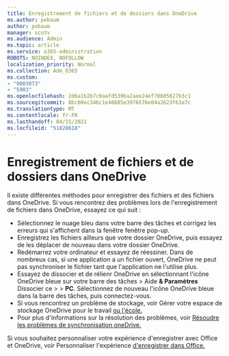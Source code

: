 ```yaml
---
title: Enregistrement de fichiers et de dossiers dans OneDrive
ms.author: pebaum
author: pebaum
manager: scotv
ms.audience: Admin
ms.topic: article
ms.service: o365-administration
ROBOTS: NOINDEX, NOFOLLOW
localization_priority: Normal
ms.collection: Adm_O365
ms.custom:
- "9003073"
- "5903"
ms.openlocfilehash: 2d6a1b2b7c0aafd539ba2aee24ef70605627b3c1
ms.sourcegitcommit: 8bc60ec34bc1e40685e3976576e04a2623f63a7c
ms.translationtype: MT
ms.contentlocale: fr-FR
ms.lasthandoff: 04/15/2021
ms.locfileid: "51828618"
---
```

# <a name="saving-files-and-folders-to-onedrive"></a>Enregistrement de fichiers et de dossiers dans OneDrive

Il existe différentes méthodes pour enregistrer des fichiers et des fichiers dans OneDrive. Si vous rencontrez des problèmes lors de l'enregistrement de fichiers dans OneDrive, essayez ce qui suit :

- Sélectionnez le nuage bleu dans votre barre des tâches et corrigez les erreurs qui s'affichent dans la fenêtre fenêtre pop-up.
- Enregistrez les fichiers ailleurs que votre dossier OneDrive, puis essayez de les déplacer de nouveau dans votre dossier OneDrive.
- Redémarrez votre ordinateur et essayez de réessiner. Dans de nombreux cas, si une application a un fichier ouvert, OneDrive ne peut pas synchroniser le fichier tant que l'application ne l'utilise plus.    
- Essayez de dissocier et de rélienr OneDrive en sélectionnant l'icône OneDrive bleue sur votre barre des tâches > Aide **& Paramètres** Dissocier ce  >    >  **PC**. Sélectionnez de nouveau l'icône OneDrive bleue dans la barre des tâches, puis connectez-vous.
- Si vous rencontrez un problème de stockage, voir Gérer votre espace de stockage OneDrive pour le travail [ou l'école.](https://support.microsoft.com/office/manage-your-onedrive-for-work-or-school-storage-31519161-059c-4764-b6f8-f5cd29f7fe68)
- Pour plus d'informations sur la résolution des problèmes, voir [Résoudre les problèmes de synchronisation oneDrive.](https://docs.microsoft.com/alchemyinsights/fix-onedrive-sync-issues)  

Si vous souhaitez personnaliser votre expérience d'enregistrer avec Office et OneDrive, voir Personnaliser l'expérience [d'enregistrer dans Office.](https://support.microsoft.com/office/customize-the-save-experience-in-office-786200a7-f5f2-4d26-a3ae-b78c60dd5d3b)
